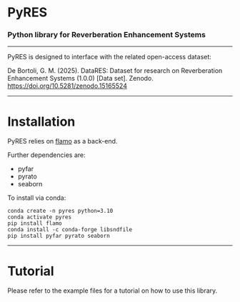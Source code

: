 # PyRES
### Python library for Reverberation Enhancement Systems

---

PyRES is designed to interface with the related open-access dataset:

De Bortoli, G. M. (2025). DataRES: Dataset for research on Reverberation Enhancement Systems (1.0.0) [Data set]. Zenodo. https://doi.org/10.5281/zenodo.15165524

---

# Installation

PyRES relies on [flamo](https://github.com/gdalsanto/flamo) as a back-end.

Further dependencies are:
- pyfar
- pyrato
- seaborn

To install via conda:
```shell
conda create -n pyres python=3.10
conda activate pyres
pip install flamo
conda install -c conda-forge libsndfile
pip install pyfar pyrato seaborn
```

---

# Tutorial

Please refer to the example files for a tutorial on how to use this library.
